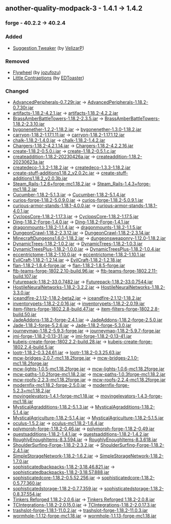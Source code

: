 ## another-quality-modpack-3 - 1.4.1 -> 1.4.2

### forge - 40.2.2 -> 40.2.4

### Added

  * [Suggestion Tweaker](https://www.curseforge.com/minecraft/mc-mods/suggestion-tweaker) (by [VelizarP](https://www.curseforge.com/members/VelizarP/projects))

### Removed

  * [Flywheel](https://www.curseforge.com/minecraft/mc-mods/flywheel) (by [jozufozu](https://www.curseforge.com/members/jozufozu/projects))
  * [Little Contraptions](https://www.curseforge.com/minecraft/mc-mods/little-contraptions) (by [EDToaster](https://www.curseforge.com/members/EDToaster/projects))

### Changed

  * [AdvancedPeripherals-0.7.29r.jar](https://www.curseforge.com/minecraft/mc-mods/advanced-peripherals/files/4491654) -> [AdvancedPeripherals-1.18.2-0.7.30r.jar](https://www.curseforge.com/minecraft/mc-mods/advanced-peripherals/files/4562223)
  * [artifacts-1.18.2-4.2.1.jar](https://www.curseforge.com/minecraft/mc-mods/artifacts/files/4443989) -> [artifacts-1.18.2-4.2.2.jar](https://www.curseforge.com/minecraft/mc-mods/artifacts/files/4614546)
  * [BrassAmberBattleTowers-1.18.2-2.3.5.jar](https://www.curseforge.com/minecraft/mc-mods/brassamberbattletowers/files/4391870) -> [BrassAmberBattleTowers-1.18.2-2.3.10.jar](https://www.curseforge.com/minecraft/mc-mods/brassamberbattletowers/files/4596881)
  * [bygonenether-1.2.2-1.18.2.jar](https://www.curseforge.com/minecraft/mc-mods/bygone-nether/files/4377932) -> [bygonenether-1.3.0-1.18.2.jar](https://www.curseforge.com/minecraft/mc-mods/bygone-nether/files/4613121)
  * [carryon-1.18.2-1.17.1.11.jar](https://www.curseforge.com/minecraft/mc-mods/carry-on/files/4507149) -> [carryon-1.18.2-1.17.1.12.jar](https://www.curseforge.com/minecraft/mc-mods/carry-on/files/4628664)
  * [chalk-1.18.2-1.4.0.jar](https://www.curseforge.com/minecraft/mc-mods/chalk/files/4389597) -> [chalk-1.18.2-1.4.2.jar](https://www.curseforge.com/minecraft/mc-mods/chalk/files/4545742)
  * [Chargers-1.18.2-4.2.1.14.jar](https://www.curseforge.com/minecraft/mc-mods/chargers/files/3778998) -> [Chargers-1.18.2-4.2.2.16.jar](https://www.curseforge.com/minecraft/mc-mods/chargers/files/4579283)
  * [create-1.18.2-0.5.0.i.jar](https://www.curseforge.com/minecraft/mc-mods/create/files/4371807) -> [create-1.18.2-0.5.1.c.jar](https://www.curseforge.com/minecraft/mc-mods/create/files/4625533)
  * [createaddition-1.18.2-20230426a.jar](https://www.curseforge.com/minecraft/mc-mods/createaddition/files/4508467) -> [createaddition-1.18.2-20230623a.jar](https://www.curseforge.com/minecraft/mc-mods/createaddition/files/4605624)
  * [createdeco-1.3.2-1.18.2.jar](https://www.curseforge.com/minecraft/mc-mods/create-deco/files/4519293) -> [createdeco-1.3.3-1.18.2.jar](https://www.curseforge.com/minecraft/mc-mods/create-deco/files/4554163)
  * [create-stuff-additions1.18.2_v2.0.2c.jar](https://www.curseforge.com/minecraft/mc-mods/create-stuff-additions/files/4486196) -> [create-stuff-additions1.18.2_v2.0.3b.jar](https://www.curseforge.com/minecraft/mc-mods/create-stuff-additions/files/4555264)
  * [Steam_Rails-1.2.6+forge-mc1.18.2.jar](https://www.curseforge.com/minecraft/mc-mods/create-steam-n-rails/files/4512536) -> [Steam_Rails-1.4.3+forge-mc1.18.2.jar](https://www.curseforge.com/minecraft/mc-mods/create-steam-n-rails/files/4630213)
  * [Cucumber-1.18.2-5.1.3.jar](https://www.curseforge.com/minecraft/mc-mods/cucumber/files/4005476) -> [Cucumber-1.18.2-5.1.4.jar](https://www.curseforge.com/minecraft/mc-mods/cucumber/files/4576453)
  * [curios-forge-1.18.2-5.0.9.0.jar](https://www.curseforge.com/minecraft/mc-mods/curios/files/4418032) -> [curios-forge-1.18.2-5.0.9.1.jar](https://www.curseforge.com/minecraft/mc-mods/curios/files/4590652)
  * [curious-armor-stands-1.18.1-4.0.0.jar](https://www.curseforge.com/minecraft/mc-mods/curious-armor-stands/files/3579775) -> [curious-armor-stands-1.18.1-4.0.1.jar](https://www.curseforge.com/minecraft/mc-mods/curious-armor-stands/files/4614065)
  * [CyclopsCore-1.18.2-1.17.3.jar](https://www.curseforge.com/minecraft/mc-mods/cyclops-core/files/4515662) -> [CyclopsCore-1.18.2-1.17.5.jar](https://www.curseforge.com/minecraft/mc-mods/cyclops-core/files/4578150)
  * [Ding-1.18.2-Forge-1.4.0.jar](https://www.curseforge.com/minecraft/mc-mods/ding/files/4382946) -> [Ding-1.18.2-Forge-1.4.1.jar](https://www.curseforge.com/minecraft/mc-mods/ding/files/4618809)
  * [dragonmounts-1.18.2-1.1.4.jar](https://www.curseforge.com/minecraft/mc-mods/dragon-mounts-legacy/files/3926737) -> [dragonmounts-1.18.2-1.1.5.jar](https://www.curseforge.com/minecraft/mc-mods/dragon-mounts-legacy/files/4603885)
  * [DungeonCrawl-1.18.2-2.3.12.jar](https://www.curseforge.com/minecraft/mc-mods/dungeon-crawl/files/4437202) -> [DungeonCrawl-1.18.2-2.3.14.jar](https://www.curseforge.com/minecraft/mc-mods/dungeon-crawl/files/4612221)
  * [MinecraftDungeons1.6.0-1.18.2.jar](https://www.curseforge.com/minecraft/mc-mods/minecraft-dungeons-weaponry/files/3891410) -> [dungeonsweaponry-1.12.0-1.18.2.jar](https://www.curseforge.com/minecraft/mc-mods/minecraft-dungeons-weaponry/files/4530516)
  * [DynamicTrees-1.18.2-1.0.2.jar](https://www.curseforge.com/minecraft/mc-mods/dynamictrees/files/4522431) -> [DynamicTrees-1.18.2-1.0.3.jar](https://www.curseforge.com/minecraft/mc-mods/dynamictrees/files/4571183)
  * [DynamicTreesPlus-1.18.2-1.0.0.jar](https://www.curseforge.com/minecraft/mc-mods/dynamictreesplus/files/4522666) -> [DynamicTreesPlus-1.18.2-1.0.4.jar](https://www.curseforge.com/minecraft/mc-mods/dynamictreesplus/files/4609572)
  * [eccentrictome-1.18.2-1.10.0.jar](https://www.curseforge.com/minecraft/mc-mods/eccentric-tome/files/4514469) -> [eccentrictome-1.18.2-1.10.1.jar](https://www.curseforge.com/minecraft/mc-mods/eccentric-tome/files/4581194)
  * [EvilCraft-1.18.2-1.2.14.jar](https://www.curseforge.com/minecraft/mc-mods/evilcraft/files/4445171) -> [EvilCraft-1.18.2-1.2.18.jar](https://www.curseforge.com/minecraft/mc-mods/evilcraft/files/4624838)
  * [flan-1.18.2-1.8.4-forge.jar](https://www.curseforge.com/minecraft/mc-mods/flan-forge/files/4432454) -> [flan-1.18.2-1.8.5-forge.jar](https://www.curseforge.com/minecraft/mc-mods/flan-forge/files/4639830)
  * [ftb-teams-forge-1802.2.10-build.96.jar](https://www.curseforge.com/minecraft/mc-mods/ftb-teams-forge/files/4375188) -> [ftb-teams-forge-1802.2.11-build.107.jar](https://www.curseforge.com/minecraft/mc-mods/ftb-teams-forge/files/4579981)
  * [Futurepack-1.18.2-33.0.7482.jar](https://www.curseforge.com/minecraft/mc-mods/futurepack/files/4019082) -> [Futurepack-1.18.2-33.0.7544.jar](https://www.curseforge.com/minecraft/mc-mods/futurepack/files/4555761)
  * [HostileNeuralNetworks-1.18.2-3.2.2.jar](https://www.curseforge.com/minecraft/mc-mods/hostile-neural-networks/files/4019567) -> [HostileNeuralNetworks-1.18.2-3.3.0.jar](https://www.curseforge.com/minecraft/mc-mods/hostile-neural-networks/files/4593797)
  * [iceandfire-2.1.12-1.18.2-beta2.jar](https://www.curseforge.com/minecraft/mc-mods/ice-and-fire-dragons/files/4503832) -> [iceandfire-2.1.12-1.18.2.jar](https://www.curseforge.com/minecraft/mc-mods/ice-and-fire-dragons/files/4614465)
  * [inventorypets-1.18.2-2.0.16.jar](https://www.curseforge.com/minecraft/mc-mods/inventory-pets/files/4506031) -> [inventorypets-1.18.2-2.0.19.jar](https://www.curseforge.com/minecraft/mc-mods/inventory-pets/files/4630795)
  * [item-filters-forge-1802.2.8-build.47.jar](https://www.curseforge.com/minecraft/mc-mods/item-filters/files/4055445) -> [item-filters-forge-1802.2.8-build.50.jar](https://www.curseforge.com/minecraft/mc-mods/item-filters/files/4553322)
  * [JadeAddons-1.18.2-forge-2.4.1.jar](https://www.curseforge.com/minecraft/mc-mods/jade-addons/files/4085908) -> [JadeAddons-1.18.2-forge-2.5.0.jar](https://www.curseforge.com/minecraft/mc-mods/jade-addons/files/4552152)
  * [Jade-1.18.2-forge-5.2.6.jar](https://www.curseforge.com/minecraft/mc-mods/jade/files/4082408) -> [Jade-1.18.2-forge-5.3.0.jar](https://www.curseforge.com/minecraft/mc-mods/jade/files/4575623)
  * [journeymap-1.18.2-5.9.3-forge.jar](https://www.curseforge.com/minecraft/mc-mods/journeymap/files/4385879) -> [journeymap-1.18.2-5.9.7-forge.jar](https://www.curseforge.com/minecraft/mc-mods/journeymap/files/4532901)
  * [jmi-forge-1.18.2-0.13-31.jar](https://www.curseforge.com/minecraft/mc-mods/journeymap-integration/files/3965092) -> [jmi-forge-1.18.2-0.13-41.jar](https://www.curseforge.com/minecraft/mc-mods/journeymap-integration/files/4632882)
  * [kubejs-create-forge-1802.2.2-build.28.jar](https://www.curseforge.com/minecraft/mc-mods/kubejs-create/files/3923657) -> [kubejs-create-forge-1802.2.4-build.5.jar](https://www.curseforge.com/minecraft/mc-mods/kubejs-create/files/4585765)
  * [lootr-1.18.2-0.3.24.61.jar](https://www.curseforge.com/minecraft/mc-mods/lootr/files/4465167) -> [lootr-1.18.2-0.3.25.63.jar](https://www.curseforge.com/minecraft/mc-mods/lootr/files/4596362)
  * [mcw-bridges-2.0.7-mc1.18.2forge.jar](https://www.curseforge.com/minecraft/mc-mods/macaws-bridges/files/4446182) -> [mcw-bridges-2.1.0-mc1.18.2forge.jar](https://www.curseforge.com/minecraft/mc-mods/macaws-bridges/files/4599796)
  * [mcw-lights-1.0.5-mc1.18.2forge.jar](https://www.curseforge.com/minecraft/mc-mods/macaws-lights-and-lamps/files/4358260) -> [mcw-lights-1.0.6-mc1.18.2forge.jar](https://www.curseforge.com/minecraft/mc-mods/macaws-lights-and-lamps/files/4618176)
  * [mcw-paths-1.0.2forge-mc1.18.2.jar](https://www.curseforge.com/minecraft/mc-mods/macaws-paths-and-pavings/files/4126518) -> [mcw-paths-1.0.3forge-mc1.18.2.jar](https://www.curseforge.com/minecraft/mc-mods/macaws-paths-and-pavings/files/4585113)
  * [mcw-roofs-2.2.3-mc1.18.2forge.jar](https://www.curseforge.com/minecraft/mc-mods/macaws-roofs/files/4429463) -> [mcw-roofs-2.2.4-mc1.18.2forge.jar](https://www.curseforge.com/minecraft/mc-mods/macaws-roofs/files/4590024)
  * [modernfix-mc1.18.2-forge-2.5.0.jar](https://www.curseforge.com/minecraft/mc-mods/modernfix/files/4523554) -> [modernfix-forge-5.2.3+mc1.18.2.jar](https://www.curseforge.com/minecraft/mc-mods/modernfix/files/4635143)
  * [movingelevators-1.4.1-forge-mc1.18.jar](https://www.curseforge.com/minecraft/mc-mods/moving-elevators/files/4509886) -> [movingelevators-1.4.3-forge-mc1.18.jar](https://www.curseforge.com/minecraft/mc-mods/moving-elevators/files/4550818)
  * [MysticalAgradditions-1.18.2-5.1.3.jar](https://www.curseforge.com/minecraft/mc-mods/mystical-agradditions/files/4357207) -> [MysticalAgradditions-1.18.2-5.1.4.jar](https://www.curseforge.com/minecraft/mc-mods/mystical-agradditions/files/4574832)
  * [MysticalAgriculture-1.18.2-5.1.4.jar](https://www.curseforge.com/minecraft/mc-mods/mystical-agriculture/files/4395424) -> [MysticalAgriculture-1.18.2-5.1.5.jar](https://www.curseforge.com/minecraft/mc-mods/mystical-agriculture/files/4576465)
  * [oculus-1.5.2.jar](https://www.curseforge.com/minecraft/mc-mods/oculus/files/4451905) -> [oculus-mc1.18.2-1.6.4.jar](https://www.curseforge.com/minecraft/mc-mods/oculus/files/4578744)
  * [polymorph-forge-1.18.2-0.46.jar](https://www.curseforge.com/minecraft/mc-mods/polymorph/files/4119080) -> [polymorph-forge-1.18.2-0.49.jar](https://www.curseforge.com/minecraft/mc-mods/polymorph/files/4632727)
  * [questsadditions-1.18.2-1.4.1.jar](https://www.curseforge.com/minecraft/mc-mods/quests-additions/files/4056154) -> [questsadditions-1.18.2-1.4.2.jar](https://www.curseforge.com/minecraft/mc-mods/quests-additions/files/4525496)
  * [RoughlyEnoughItems-8.3.594.jar](https://www.curseforge.com/minecraft/mc-mods/roughly-enough-items/files/4440710) -> [RoughlyEnoughItems-8.3.618.jar](https://www.curseforge.com/minecraft/mc-mods/roughly-enough-items/files/4573172)
  * [ShoulderSurfing-Forge-1.18.2-2.3.2.jar](https://www.curseforge.com/minecraft/mc-mods/shoulder-surfing-reloaded/files/4510865) -> [ShoulderSurfing-Forge-1.18.2-2.4.1.jar](https://www.curseforge.com/minecraft/mc-mods/shoulder-surfing-reloaded/files/4635429)
  * [SimpleStorageNetwork-1.18.2-1.6.2.jar](https://www.curseforge.com/minecraft/mc-mods/simple-storage-network/files/3868680) -> [SimpleStorageNetwork-1.18.2-1.7.0.jar](https://www.curseforge.com/minecraft/mc-mods/simple-storage-network/files/4581569)
  * [sophisticatedbackpacks-1.18.2-3.18.46.821.jar](https://www.curseforge.com/minecraft/mc-mods/sophisticated-backpacks/files/4515363) -> [sophisticatedbackpacks-1.18.2-3.18.57.888.jar](https://www.curseforge.com/minecraft/mc-mods/sophisticated-backpacks/files/4637292)
  * [sophisticatedcore-1.18.2-0.5.52.256.jar](https://www.curseforge.com/minecraft/mc-mods/sophisticated-core/files/4520496) -> [sophisticatedcore-1.18.2-0.5.77.360.jar](https://www.curseforge.com/minecraft/mc-mods/sophisticated-core/files/4634021)
  * [sophisticatedstorage-1.18.2-0.7.7.359.jar](https://www.curseforge.com/minecraft/mc-mods/sophisticated-storage/files/4520687) -> [sophisticatedstorage-1.18.2-0.8.37.554.jar](https://www.curseforge.com/minecraft/mc-mods/sophisticated-storage/files/4637297)
  * [Tinkers Reforged 1.18.2-2.0.6.jar](https://www.curseforge.com/minecraft/mc-mods/tinkers-reforged/files/4494766) -> [Tinkers Reforged 1.18.2-2.0.8.jar](https://www.curseforge.com/minecraft/mc-mods/tinkers-reforged/files/4580213)
  * [TCIntegrations-1.18.2-2.0.15.0.jar](https://www.curseforge.com/minecraft/mc-mods/tcintegrations/files/4095272) -> [TCIntegrations-1.18.2-2.0.17.3.jar](https://www.curseforge.com/minecraft/mc-mods/tcintegrations/files/4623239)
  * [trashslot-forge-1.18.1-11.0.2.jar](https://www.curseforge.com/minecraft/mc-mods/trashslot/files/3658064) -> [trashslot-forge-1.18.2-11.0.3.jar](https://www.curseforge.com/minecraft/mc-mods/trashslot/files/4412854)
  * [wormhole-1.1.12-forge-mc1.18.jar](https://www.curseforge.com/minecraft/mc-mods/wormhole-portals/files/4390280) -> [wormhole-1.1.13-forge-mc1.18.jar](https://www.curseforge.com/minecraft/mc-mods/wormhole-portals/files/4606835)

